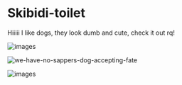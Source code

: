 # Skibidi-toilet

Hiiiii I like dogs, they look dumb and cute, check it out rq!

![images](https://github.com/user-attachments/assets/a5600e7f-ca2d-4921-bbb4-c7f5072f5ef4)


![we-have-no-sappers-dog-accepting-fate](https://github.com/user-attachments/assets/ad498788-a182-4dd2-a680-fd4fe03e570f)

![images](https://github.com/user-attachments/assets/216f7c8b-39b1-4366-af3a-66bfec6bea31)

